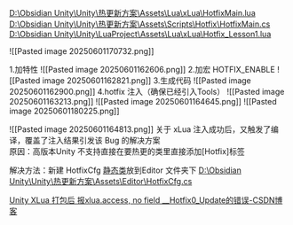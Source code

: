 [D:\Obsidian Unity\Unity\热更新方案\Assets\Lua\xLua\HotfixMain.lua](file:///d%3A/Obsidian%20Unity/Unity/%E7%83%AD%E6%9B%B4%E6%96%B0%E6%96%B9%E6%A1%88/Assets/Lua/xLua/HotfixMain.lua)
[D:\Obsidian Unity\Unity\热更新方案\Assets\Scripts\Hotfix\HotfixMain.cs](file:///d%3A/Obsidian%20Unity/Unity/%E7%83%AD%E6%9B%B4%E6%96%B0%E6%96%B9%E6%A1%88/Assets/Scripts/Hotfix/HotfixMain.cs)
[D:\Obsidian Unity\Unity\LuaProject\Assets\Lua\xLua\Hotfix_Lesson1.lua](file:///d%3A/Obsidian%20Unity/Unity/LuaProject/Assets/Lua/xLua/Hotfix_Lesson1.lua)

![[Pasted image 20250601170732.png]]

1.加特性
![[Pasted image 20250601162606.png]]
2.加宏
HOTFIX_ENABLE
![[Pasted image 20250601162821.png]]
3.生成代码
![[Pasted image 20250601162900.png]]
4.hotfix 注入（确保已经引入Tools）
![[Pasted image 20250601163213.png]]
![[Pasted image 20250601164645.png]]
![[Pasted image 20250601180225.png]]

![[Pasted image 20250601164813.png]]
关于 xLua 注入成功后，又触发了编译，覆盖了注入结果引发该 Bug 的解决方案  
原因：高版本Unity 不支持直接在要热更的类里直接添加[Hotfix]标签

解决方法：新建 HotfixCfg [静态类](https://so.csdn.net/so/search?q=%E9%9D%99%E6%80%81%E7%B1%BB&spm=1001.2101.3001.7020)放到Editor 文件夹下
[D:\Obsidian Unity\Unity\热更新方案\Assets\Editor\HotfixCfg.cs](file:///d%3A/Obsidian%20Unity/Unity/%E7%83%AD%E6%9B%B4%E6%96%B0%E6%96%B9%E6%A1%88/Assets/Editor/HotfixCfg.cs)

[Unity XLua 打包后 报xlua.access, no field __Hotfix0_Update的错误-CSDN博客](https://blog.csdn.net/weixin_45006386/article/details/125928223)